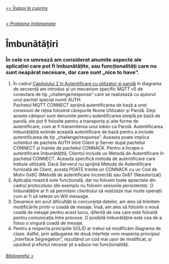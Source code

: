 ###### [<< Înapoi la cuprins](../Cuprins.md)
###### [< Probleme întâmpinate](01.%20Probleme%20întâmpinate.md)
# Îmbunătățiri
### În cele ce umrează am considerat anumite aspecte ale aplicației care pot fi îmbunătățite, sau funcționalități care nu sunt neapărat necesare, dar care sunt „nice to have”.
1. În cadrul [Capitolului 2 în Autentificare cu utilizator și parolă](../Capitolul%202%20Analiza%20cerințelor%20proiectului/06.%20Autentificare%20cu%20utilizator%20și%20parolă.md) în diagrama de secvență am introdus și un mecanism specific MQTT v5 de conectare de tip „challenge/response” care se realizează cu ajutorul unui pachet special numit AUTH.  
Pachetul MQTT CONNECT sprijină autentificarea de bază a unei conexiuni de rețea folosind câmpurile Nume Utilizator și Parolă. Deși aceste câmpuri sunt denumite pentru autentificarea simplă pe bază de parolă, ele pot fi folosite pentru a transporta și alte forme de autentificare, cum ar fi transmiterea unui token ca Parolă. Autentificarea îmbunătățită extinde această autentificare de bază pentru a include autentificarea de tip „challenge/response”. Aceasta poate implica schimbul de pachete AUTH între Client și Server după pachetul CONNECT și înainte de pachetul CONNACK. Pentru a începe o autentificare îmbunătățită, Clientul include un Metodă de Autentificare în pachetul CONNECT. Aceasta specifică metoda de autentificare care trebuie utilizată. Dacă Serverul nu sprijină Metoda de Autentificare furnizată de Client, acesta POATE trimite un CONNACK cu un Cod de Motiv 0x8C (Metodă de autentificare incorectă) sau 0x87 (Neautorizat)
2. Aplicația noastră este funcțională, dar nu folosim toate apsectele din cadrul protocolului (de exemplu nu folosim sesiunile persistente). O îmbunătățire ar fi să permitem clientrului să realizeze mai multe operații: cum ar fi să seteze un Will message.
3. Deoarece am avut dificultăți la concurența datelor, am ales să trimitem modificările printr-o coadă de mesaje. Însă, am ales să folosim o nouă coadă de mesaje pentru acest lucru, diferită de cea care este folosită pentru comunicația între procese. O posibilă îmbunătățire este cea de a folosi o singură coadă de mesaje.
4. Pentru a respecta principiile SOLID ar trebui să modificăm diagrama de clase. Astfel, prin adăugarea de două interfețe vom respecta principiul „Interface Segregation”, rezultând un cod mai ușor de modificat, și ușurând și efortul necesar pt a aduce noi funcționalități.
###### [Bibliografie >](03.%20Bibliografie.md)
